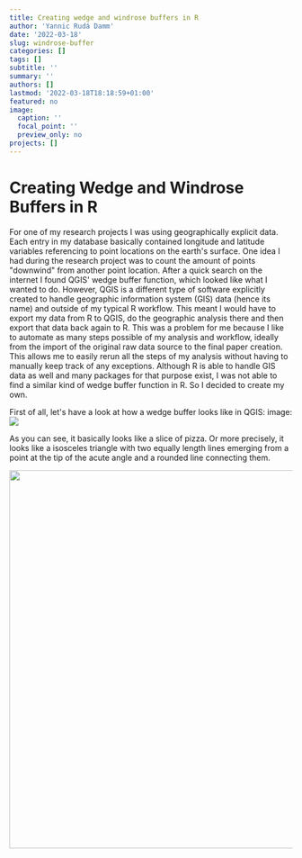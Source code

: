 ```yaml
---
title: Creating wedge and windrose buffers in R
author: 'Yannic Rudá Damm'
date: '2022-03-18'
slug: windrose-buffer
categories: []
tags: []
subtitle: ''
summary: ''
authors: []
lastmod: '2022-03-18T18:18:59+01:00'
featured: no
image:
  caption: ''
  focal_point: ''
  preview_only: no
projects: []
---
```


# Creating Wedge and Windrose Buffers in R

For one of my research projects I was using geographically explicit data. Each entry in my database basically contained longitude and latitude variables referencing to point locations on the earth's surface. One idea I had during the research project was to count the amount of points "downwind" from another point location. After a quick search on the internet I found QGIS' wedge buffer function, which looked like what I wanted to do. However, QGIS is a different type of software explicitly created to handle geographic information system (GIS) data (hence its name) and outside of my typical R workflow. This meant I would have to export my data from R to QGIS, do the geographic analysis there and then export that data back again to R. This was a problem for me because I like to automate as many steps possible of my analysis and workflow, ideally from the import of the original raw data source to the final paper creation. This allows me to easily rerun all the steps of my analysis without having to manually keep track of any exceptions. Although R  is able to handle GIS data as well and many packages for that purpose exist, I was not able to find a similar kind of wedge buffer function in R. So I decided to create my own.

First of all, let's have a look at how a wedge buffer looks like in QGIS: 
image: ![](qgisWedgeBuffer.png)

As you can see, it basically looks like a slice of pizza. Or more precisely, it looks like a isosceles triangle with two equally length lines emerging from a point at the tip of the acute angle and a rounded line connecting them. 


<img src="{{< blogdown/postref >}}index_files/figure-html/unnamed-chunk-1-1.png" width="672" />
